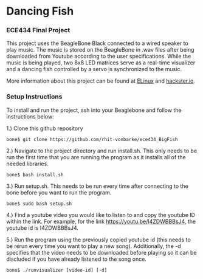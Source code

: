 # Dancing Fish

### ECE434 Final Project

This project uses the BeagleBone Black connected to a wired speaker to play music. The music is stored on the BeagleBone in .wav files after being downloaded from Youtube according to the user specifications. While the music is being played, two 8x8 LED matrices serve as a real-time visualizer and a dancing fish controlled by a servo is synchronized to the music.

More information about this project can be found at [ELinux](https://elinux.org/ECE434_Project:_Dancing_Fish) and [hackster.io](https://www.hackster.io/littlestpetcat/dancing-fish-caf63e).

### Setup Instructions 
To install and run the project, ssh into your Beaglebone and follow the instructions below:

1.) Clone this github repository

```bone$ git clone https://github.com/rhit-vonbarke/ece434_BigFish```

2.) Navigate to the project directory and run install.sh. This only needs to be run the first time that you are running the program as it installs all of the needed libraries.

```bone$ bash install.sh```

3.) Run setup.sh. This needs to be run every time after connecting to the bone before you want to run the program.

```bone$ sudo bash setup.sh```

4.) Find a youtube video you would like to listen to and copy the youtube ID within the link. For example, for the link https://youtu.be/I4ZDWBBBsJ4, the youtube id is I4ZDWBBBsJ4.

5.) Run the program using the previously copied youtube id (this needs to be rerun every time you want to play a new song). Additionally, the -d specifies that the video needs to be downloaded before playing so it can be discluded if you have already listened to the song once.

```bone$ ./runvisualizer [video-id] [-d]```
